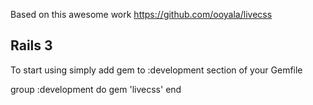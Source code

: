Based on this awesome work https://github.com/ooyala/livecss

Rails 3
-------
To start using simply add gem to :development section of your Gemfile
  
  group :development do
    gem 'livecss'
  end
  